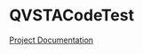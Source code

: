 # QVSTACodeTest

[Project Documentation](https://github.com/RaivoKoot/QVSTACodeTest/blob/master/Report.pdf)
